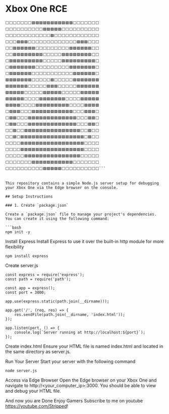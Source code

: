 # Xbox One RCE

```⬜⬜⬜⬜⬜⬜⬜⬜⬜⬜🟩🟩🟩🟩🟩⬜⬜⬜⬜⬜⬜⬜⬜⬜⬜
⬜⬜⬜⬜⬜⬜⬜🟩🟩🟩🟩🟩🟩🟩🟩🟩🟩🟩⬜⬜⬜⬜⬜⬜⬜
⬜⬜⬜⬜⬜⬜⬜⬜⬜⬜🟩🟩🟩🟩🟩⬜⬜⬜⬜⬜⬜⬜⬜⬜⬜
⬜⬜⬜⬜⬜⬜⬜⬜⬜⬜⬜⬜🟩⬜⬜⬜⬜⬜⬜⬜⬜⬜⬜⬜⬜
⬜⬜⬜🟩🟩🟩⬜⬜⬜⬜⬜⬜⬜⬜⬜⬜⬜⬜⬜🟩🟩🟩⬜⬜⬜
⬜⬜🟩🟩🟩🟩🟩🟩⬜⬜⬜⬜⬜⬜⬜⬜⬜🟩🟩🟩🟩🟩🟩⬜⬜
⬜⬜🟩🟩🟩🟩🟩🟩🟩🟩⬜⬜⬜⬜⬜🟩🟩🟩🟩🟩🟩🟩🟩⬜⬜
⬜🟩🟩🟩🟩🟩🟩🟩🟩🟩⬜⬜⬜⬜⬜🟩🟩🟩🟩🟩🟩🟩🟩🟩⬜
⬜🟩🟩🟩🟩🟩🟩🟩⬜⬜⬜⬜⬜⬜⬜⬜⬜🟩🟩🟩🟩🟩🟩🟩⬜
⬜🟩🟩🟩🟩🟩🟩⬜⬜⬜⬜⬜⬜⬜⬜⬜⬜⬜🟩🟩🟩🟩🟩🟩⬜
🟩🟩🟩🟩🟩🟩🟩⬜⬜⬜⬜⬜🟩⬜⬜⬜⬜⬜🟩🟩🟩🟩🟩🟩🟩
🟩🟩🟩🟩🟩🟩⬜⬜⬜⬜⬜🟩🟩🟩⬜⬜⬜⬜⬜🟩🟩🟩🟩🟩🟩
🟩🟩🟩🟩🟩⬜⬜⬜⬜⬜🟩🟩🟩🟩🟩⬜⬜⬜⬜⬜🟩🟩🟩🟩🟩
🟩🟩🟩🟩🟩⬜⬜⬜⬜🟩🟩🟩🟩🟩🟩🟩⬜⬜⬜⬜🟩🟩🟩🟩🟩
🟩🟩🟩🟩⬜⬜⬜⬜🟩🟩🟩🟩🟩🟩🟩🟩🟩⬜⬜⬜⬜🟩🟩🟩🟩
⬜🟩🟩🟩⬜⬜⬜🟩🟩🟩🟩🟩🟩🟩🟩🟩🟩🟩⬜⬜⬜🟩🟩🟩⬜
⬜🟩🟩⬜⬜⬜🟩🟩🟩🟩🟩🟩🟩🟩🟩🟩🟩🟩🟩⬜⬜⬜🟩🟩⬜
⬜🟩🟩⬜⬜⬜🟩🟩🟩🟩🟩🟩🟩🟩🟩🟩🟩🟩🟩⬜⬜⬜🟩🟩⬜
⬜⬜🟩⬜⬜🟩🟩🟩🟩🟩🟩🟩🟩🟩🟩🟩🟩🟩🟩🟩⬜⬜🟩⬜⬜
⬜⬜🟩⬜🟩🟩🟩🟩🟩🟩🟩🟩🟩🟩🟩🟩🟩🟩🟩🟩🟩⬜🟩⬜⬜
⬜⬜⬜⬜🟩🟩🟩🟩🟩🟩🟩🟩🟩🟩🟩🟩🟩🟩🟩🟩🟩⬜⬜⬜⬜
⬜⬜⬜⬜🟩🟩🟩🟩🟩🟩🟩🟩🟩🟩🟩🟩🟩🟩🟩🟩🟩⬜⬜⬜⬜
⬜⬜⬜⬜⬜🟩🟩🟩🟩🟩🟩🟩🟩🟩🟩🟩🟩🟩🟩🟩⬜⬜⬜⬜⬜
⬜⬜⬜⬜⬜⬜⬜🟩🟩🟩🟩🟩🟩🟩🟩🟩🟩🟩⬜⬜⬜⬜⬜⬜⬜
⬜⬜⬜⬜⬜⬜⬜⬜⬜⬜🟩🟩🟩🟩🟩⬜⬜⬜⬜⬜⬜⬜⬜⬜⬜```


This repository contains a simple Node.js server setup for debugging your Xbox One via the Edge browser on the console.

## Setup Instructions

### 1. Create `package.json`

Create a `package.json` file to manage your project's dependencies. You can create it using the following command:

```bash
npm init -y
```

Install Express
Install Express to use it over the built-in http module for more flexibility

```
npm install express
```
 Create server.js

```
const express = require('express');
const path = require('path');

const app = express();
const port = 3000;

app.use(express.static(path.join(__dirname)));

app.get('/', (req, res) => {
    res.sendFile(path.join(__dirname, 'index.html'));
});

app.listen(port, () => {
    console.log(`Server running at http://localhost:${port}`);
});

```

Create index.html
Ensure your HTML file is named index.html and located in the same directory as server.js.

Run Your Server
Start your server with the following command

```
node server.js
```

Access via Edge Browser
Open the Edge browser on your Xbox One and navigate to http://<your_computer_ip>:3000. You should be able to view and debug your HTML file.

And now you are Done Enjoy Gamers Subscribe to me on youtube https://youtube.com/Stripped!
